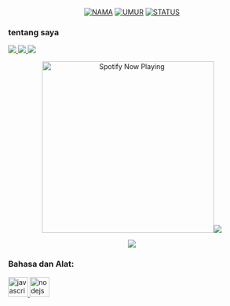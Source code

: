 <p align="center">
  
</p>

<p align="center">
<a href="https://github.com/Mrzaa391/MirzaAzib788"><img title="NAMA" src="https://img.shields.io/badge/NAMA-Mirza-yellow.svg?style=for-the-badge&logo=github"></a>
<a href="https://github.com/MirzaAzib788/MirzaAzib788"><img title="UMUR" src="https://img.shields.io/badge/UMUR-14-orange.svg?style=for-the-badge&logo=github"></a>
<a href="https://github.com/MirzaAzib788/MirzaAzib788"><img title="STATUS" src="https://img.shields.io/badge/STATUS-Pelajar-red.svg?style=for-the-badge&logo=github"></a>
</p>

### tentang saya

<a href="https://wa.me/6289690735612"><img src="https://img.shields.io/badge/wangsaff-25D366?style=for-the-badge&logo=whatsapp&logoColor=white" />
<a href="https://instagram.com/mrzaa_0"><img src="https://img.shields.io/badge/Igeh-E4405F?style=for-the-badge&logo=instagram&logoColor=white"/>
<a href="https://t.me/ERROR4022"><img src="https://img.shields.io/badge/Telegram-%230088cc.svg?&style=for-the-badge&logo=telegram&logoColor=white" /> <br>

<p align="center">
  <a href="https://open.spotify.com/user/nf3xjkwb8gsuq2b0t8bimjt58" target="_blank"><img src="https://now-playing-on-spotify.vercel.app/api/spotify" alt="Spotify Now Playing" width="350fmt/a>
</p>

<p align="center"><a href="https://github.com/Zayenzz"><img src="https://github-readme-stats.vercel.app/api?username=MirzaAzib788&show_icons=true&theme =radikal"></a></p>
<p align="center"><a href="https://github.com/Zayenzz"><img src="https://github-readme-stats.vercel.app/api/top-langs/? username=MirzaAzib788&theme=radical&layout=compact"></a></p>

<h3 align="left">Bahasa dan Alat:</h3>

<p align="left"> <a href="https://developer.mozilla.org/en-US/docs/Web/JavaScript" target="_blank"> <img src="https://img.shields.io/badge/-JavaScript-black?style=flat-square&logo=javascript" alt="javascript" width="40" height="40"/> </a> <a href="https://nodejs.org" target="_blank"> <img src="https://img.shields.io/badge/-Node.js-black?style=flat-square&logo=Node.js" alt="nodejs" width="40" height
